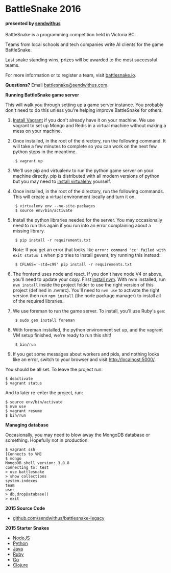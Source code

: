 BattleSnake 2016
================

#### presented by [sendwithus](https://www.sendwithus.com)

BattleSnake is a programming competition held in Victoria BC.

Teams from local schools and tech companies write AI clients for the game BattleSnake.

Last snake standing wins, prizes will be awarded to the most successful teams.

For more information or to register a team, visit [battlesnake.io](http://www.battlesnake.io).

__Questions?__ Email [battlesnake@sendwithus.com](mailto:battlesnake@sendwithus.com).

__Running BattleSnake game server__

This will walk you through setting up a game server instance. You probably don't need to do this unless you're helping improve BattleSnake for others.

1. [Install Vagrant](https://docs.vagrantup.com/v2/installation/index.html) if you don't already have it on your machine. We use vagrant to set up Mongo and Redis in a virtual machine without making a mess on your machine.

2. Once installed, in the root of the directory, run the following command. It will take a few minutes to complete so you can work on the next few python steps in the meantime.      

        $ vagrant up   

3. We'll use pip and virtualenv to run the python game server on your machine directly. pip is distributed with all modern versions of python but you may need to [install virtualenv](https://virtualenv.readthedocs.org/en/latest/installation.html) yourself.

4. Once installed, in the root of the directory, run the following commands. This will create a virtual environment locally and turn it on.

        $ virtualenv env --no-site-packages
        $ source env/bin/activate

5. Install the python libraries needed for the server. You may occasionally need to run this again if you run into an error complaining about a missing library.

        $ pip install -r requirements.txt

	Note: If you get an error that looks like `error: command 'cc' failed with exit status 1` when pip tries to install gevent, try running this instead:

        $ CFLAGS='-std=c99' pip install -r requirements.txt

6. The frontend uses node and react. If you don't have node V4 or above, you'll need to update your copy. First [install nvm](https://github.com/creationix/nvm). With nvm installed, run `nvm install` inside the project folder to use the right version of this project (defined in .nvmrc). You'll need to `nvm use` to activate the right version then run `npm install` (the node package manager) to install all of the required libraries.

7. We use foreman to run the game server. To install, you'll use Ruby's `gem`:

        $ sudo gem install foreman

8. With foreman installed, the python environment set up, and the vagrant VM setup finished, we're ready to run this shit!

        $ bin/run

9. If you get some messages about workers and pids, and nothing looks like an error, switch to your browser and visit [http://localhost:5000/](http://localhost:5000/).

You should be all set. To leave the project run:

    $ deactivate
    $ vagrant status

And to later re-enter the project, run:

    $ source env/bin/activate
    $ nvm use
    $ vagrant resume
    $ bin/run

__Managing database__

Occasionally, you may need to blow away the MongoDB database or something. Hopefully not in production.

    $ vagrant ssh
    [Connects to VM]
    $ mongo
    MongoDB shell version: 3.0.8
    connecting to: test
    > use battlesnake
    > show collections
    system.indexes
    team
    user
    > db.dropDatabase()
    > exit

__2015 Source Code__
* [github.com/sendwithus/battlesnake-legacy](http://github.com/sendwithus/battlesnake-legacy)

__2015 Starter Snakes__
* [NodeJS](http://github.com/sendwithus/battlesnake-node)
* [Python](http://github.com/sendwithus/battlesnake-python)
* [Java](http://github.com/sendwithus/battlesnake-java)
* [Ruby](http://github.com/sendwithus/battlesnake-ruby)
* [Go](http://github.com/sendwithus/battlesnake-go)
* [Clojure](https://github.com/sendwithus/battlesnake-clojure)
